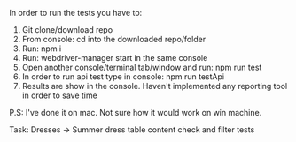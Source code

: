 In order to run the tests you have to:
1. Git clone/download repo
2. From console: cd into the downloaded repo/folder
3. Run: npm i
4. Run: webdriver-manager start in the same console
5. Open another console/terminal tab/window and run: npm run test
6. In order to run api test type in console: npm run testApi
7. Results are show in the console. Haven't implemented any reporting tool in order to save time

P.S: I've done it on mac. Not sure how it would work on win machine.

Task:
Dresses -> Summer dress table content check and filter tests